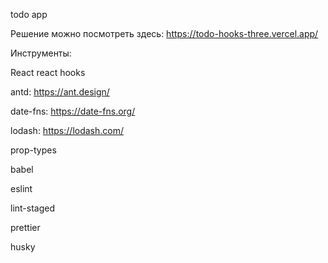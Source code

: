 
todo app

Решение можно посмотреть здесь:
https://todo-hooks-three.vercel.app/

Инструменты:

React
react hooks

antd:
https://ant.design/

date-fns:
https://date-fns.org/

lodash:
https://lodash.com/

prop-types

babel

eslint

lint-staged

prettier

husky
